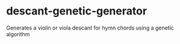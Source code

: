 # descant-genetic-generator
Generates a violin or viola descant for hymn chords using a genetic algorithm
